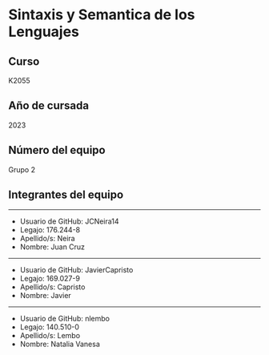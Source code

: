 # Sintaxis y Semantica de los Lenguajes

## Curso
K2055

## Año de cursada
2023

## Número del equipo
Grupo 2

## Integrantes del equipo

--------------------------------------------------
* Usuario de GitHub: JCNeira14
* Legajo: 176.244-8
* Apellido/s: Neira
* Nombre: Juan Cruz

--------------------------------------------------
* Usuario de GitHub: JavierCapristo
* Legajo: 169.027-9
* Apellido/s: Capristo
* Nombre: Javier

--------------------------------------------------
* Usuario de GitHub: nlembo
* Legajo: 140.510-0
* Apellido/s: Lembo
* Nombre: Natalia Vanesa
